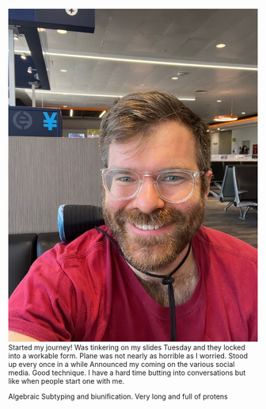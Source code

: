 
![](/assets/pldi_2025.jpg)
Started my journey!
Was tinkering on my slides Tuesday and they locked into a workable form.
Plane was not nearly as horrible as I worried. Stood up every once in a while
Announced my coming on the various social media. Good technique. I have a hard time butting into conversations but like when people start one with me.

Algebraic Subtyping and biunification. Very long and full of protens
